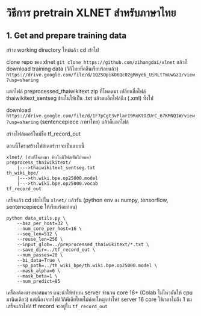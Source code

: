 # วิธีการ pretrain XLNET สำหรับภาษาไทย

## 1. Get and prepare training data

สร้าง working directory ใหม่แล้ว cd เข้าไป

clone repo ของ xlnet `git clone https://github.com/zihangdai/xlnet` แล้วก็ download training data (วิกิไทยที่คลีนเรียบร้อยแล้ว) `https://drive.google.com/file/d/1QZSOpikO6Qc02gRmyeb_UiRLtTmUwGz1/view?usp=sharing`

แตกไฟล์ preprocessed_thaiwikitext.zip ที่โหลดมา เปลี่ยนชื่อไฟล์ thaiwikitext_sentseg ข้างในให้เป็น .txt แล้วลบอีกไฟล์นึง (.xml) ทิ้งไป

download `https://drive.google.com/file/d/1F7pCgt3vPlarI9RxKtOZUrC_67KMNQ1W/view?usp=sharing` (sentencepiece ภาษาไทย) แล้วก็แตกไฟล์

สร้างโฟล์เดอร์ใหม่ชื่อ tf_record_out

ตอนนี้โครงสร้างโฟล์เดอร์เราจะเป็นแบบนี้

```
xlnet/ (อันที่โคลนมา ข้างในมีไฟล์เต็มไปหมด)
preprocess_thaiwikitext/
    |--->thaiwikitext_sentseg.txt
th_wiki_bpe/
    |--->th.wiki.bpe.op25000.model
    |--->th.wiki.bpe.op25000.vocab
tf_record_out
```
เสร็จแล้ว cd เข้าไปใน `xlnet/` แล้วรัน (python env ลง numpy, tensorflow, sentencepiece ให้เรียบร้อยก่อน)

```
python data_utils.py \
	--bsz_per_host=32 \
	--num_core_per_host=16 \
	--seq_len=512 \
	--reuse_len=256 \
	--input_glob=../preprocessed_thaiwikitext/*.txt \
	--save_dir=../tf_record_out \
	--num_passes=20 \
	--bi_data=True \
	--sp_path=../th_wiki_bpe/th.wiki.bpe.op25000.model \
	--mask_alpha=6 \
	--mask_beta=1 \
	--num_predict=85
```

เครื่องต้องแรงพอสมควร แนะนำให้ทำบน server จำนวน core 16+ (Colab ไม่ไหวมันให้ cpu มานิดเดียว) แต่เนื่องจากไฟล์วิกิพีเดียไทยไม่ค่อยใหญ่เท่าไหร่ server 16 core ใช้เวลาไม่ถึง 1 ชม เสร็จแล้วไฟล์ tf record จะอยู่ใน `tf_record_out`
